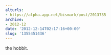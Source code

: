 ```yaml
---
alturls:
- https://alpha.app.net/bismark/post/2013735
archive:
- 2012-12
date: '2012-12-14T02:17:16+00:00'
slug: '1355451436'
---
```


the hobbit.

